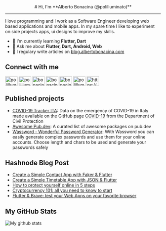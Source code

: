 <div align="center">
# Hi, I'm **Alberto Bonacina (@polilluminato)**
</div>

<hr>

I love programming and I work as a Software Engineer developing web based applications and mobile apps. In my spare time I like to experiment on side projects apps, ui designs to improve my skills.

- 🌱 I’m currently learning **Flutter, Dart**
- 💬 Ask me about **Flutter, Dart, Android, Web**
- 📝 I regulary write articles on [blog.albertobonacina.com](https://blog.albertobonacina.com)

## Connect with me

<p align="left">
<a href="https://albertobonacina.com" target="blank"><img align="center" src="https://cdn.jsdelivr.net/npm/simple-icons@3.0.1/icons/brave.svg" alt="polilluminato" height="30" width="40" /></a>
<a href="https://twitter.com/polilluminato" target="blank"><img align="center" src="https://cdn.jsdelivr.net/npm/simple-icons@3.0.1/icons/twitter.svg" alt="polilluminato" height="30" width="40" /></a>
<a href="https://linkedin.com/in/bonacinaalberto" target="blank"><img align="center" src="https://cdn.jsdelivr.net/npm/simple-icons@3.0.1/icons/linkedin.svg" alt="bonacinaalberto" height="30" width="40" /></a>
<a href="https://blog.albertobonacina.com/" target="blank"><img align="center" src="https://cdn.jsdelivr.net/npm/simple-icons@3.0.1/icons/hashnode.svg" alt="bonacinaalberto" height="30" width="40" /></a>
<a href="https://www.pinterest.it/polilluminato/" target="blank"><img align="center" src="https://cdn.jsdelivr.net/npm/simple-icons@3.0.1/icons/pinterest.svg" alt="bonacinaalberto" height="30" width="40" /></a>
<a href="https://instagram.com/polilluminato" target="blank"><img align="center" src="https://cdn.jsdelivr.net/npm/simple-icons@3.0.1/icons/instagram.svg" alt="polilluminato" height="30" width="40" /></a>
<a href="https://blog.albertobonacina.com/rss.xml" target="blank"><img align="center" src="https://cdn.jsdelivr.net/npm/simple-icons@3.0.1/icons/rss.svg" alt="https://blog.albertobonacina.com/rss.xml" height="30" width="40" /></a>
</p>

## Published projects

- [COVID-19 Tracker ITA](https://covid19trackerita.it/): Data on the emergency of COVID-19 in Italy made available on the GitHub page [COVID-19](https://github.com/pcm-dpc/COVID-19) from the Department of Civil Protection
- [Awesome Pub.dev](https://github.com/polilluminato/awesome-pubdev): A curated list of awesome packages on pub.dev
- [Wassword - Wonderful Password Generator](https://play.google.com/store/apps/details?id=com.albertobonacina.wassword): With Wassword you can easily generate complex passwords and use them for your online accounts. Choose length and chars to be used and generate your passwords safely

## Hashnode Blog Post
<!-- HASHNODE:START -->
- [Create a Simple Contact App with Faker & Flutter](https://blog.albertobonacina.com/create-a-simple-contact-app-with-faker-and-flutter)
- [Create a Simple Timetable App with JSON & Flutter](https://blog.albertobonacina.com/create-a-simple-timetable-app-with-json-and-flutter)
- [How to protect yourself online in 5 steps](https://blog.albertobonacina.com/how-to-protect-yourself-online-in-5-steps)
- [Cryptocurrency 101: all you need to know to start](https://blog.albertobonacina.com/cryptocurrency-101-all-you-need-to-know-to-start)
- [Flutter & Brave: test your Web Apps on your favorite browser](https://blog.albertobonacina.com/flutter-and-brave-test-your-web-apps-on-your-favorite-browser)
<!-- HASHNODE:END -->

## My GitHub Stats

![My github stats](https://github-readme-stats.vercel.app/api?username=polilluminato&show_icons=true)
